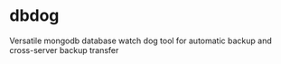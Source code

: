# dbdog
Versatile mongodb database watch dog tool for automatic backup and cross-server backup transfer
